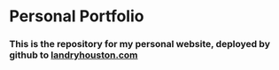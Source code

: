 # Personal Portfolio
### This is the repository for my personal website, deployed by github to [landryhouston.com](https://www.landryhouston.com/)
